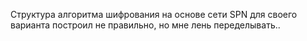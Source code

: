 Структура алгоритма шифрования на основе сети SPN для своего варианта построил не правильно, но мне лень переделывать..
